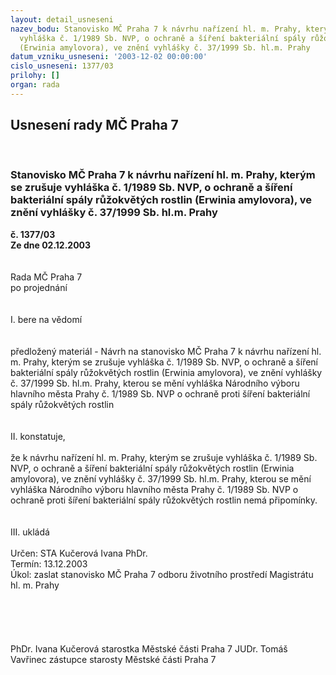 ```yaml
---
layout: detail_usneseni
nazev_bodu: Stanovisko MČ Praha 7 k návrhu nařízení hl. m. Prahy, kterým se zrušuje
  vyhláška č. 1/1989 Sb. NVP, o ochraně a šíření bakteriální spály růžokvětých rostlin
  (Erwinia amylovora), ve znění vyhlášky č. 37/1999 Sb. hl.m. Prahy
datum_vzniku_usneseni: '2003-12-02 00:00:00'
cislo_usneseni: 1377/03
prilohy: []
organ: rada
---
```

<div id="ucUsn_pList" class="usn">
	<span><h2>Usnesení rady MČ Praha 7 </h2>
<br></span><div class="standBody">
<span><h3>Stanovisko MČ Praha 7 k návrhu nařízení hl. m. Prahy, kterým se zrušuje vyhláška č. 1/1989 Sb. NVP, o ochraně a šíření bakteriální spály růžokvětých rostlin (Erwinia amylovora), ve znění vyhlášky č. 37/1999 Sb. hl.m. Prahy</h3></span><div class="center">
		<strong>č. 1377/03</strong><br>
	</div>
<div class="center">
		<strong>Ze dne 02.12.2003</strong><br><br>
	</div>
<br>Rada MČ Praha 7<br>po projednání<br><br><br>I.	bere na vědomí<br><br> <br>předložený materiál - Návrh na stanovisko MČ Praha 7 k návrhu nařízení hl. m. Prahy, kterým se zrušuje vyhláška č. 1/1989 Sb. NVP, o ochraně a šíření bakteriální spály růžokvětých rostlin (Erwinia amylovora), ve znění vyhlášky č. 37/1999 Sb. hl.m. Prahy, kterou se mění vyhláška Národního výboru hlavního města Prahy č. 1/1989 Sb. NVP o ochraně proti šíření bakteriální spály růžokvětých rostlin<br><br><br>II.	konstatuje,<br><br>že k návrhu nařízení hl. m. Prahy, kterým se zrušuje vyhláška č. 1/1989 Sb. NVP, o ochraně a šíření bakteriální spály růžokvětých rostlin (Erwinia amylovora), ve znění vyhlášky č. 37/1999 Sb. hl.m. Prahy, kterou se mění vyhláška Národního výboru hlavního města Prahy č. 1/1989 Sb. NVP o ochraně proti šíření bakteriální spály růžokvětých rostlin nemá připomínky.<br><br><br>III.	ukládá <br><br>Určen:	STA Kučerová Ivana PhDr.<br>Termín: 13.12.2003<br>Úkol:	zaslat stanovisko MČ Praha 7 odboru životního prostředí Magistrátu hl. m. Prahy<br> <br><br><br> <br>	<br>PhDr. Ivana Kučerová starostka Městské části Praha 7	 JUDr. Tomáš Vavřinec zástupce starosty Městské části Praha 7<br>	<br><br>
</div>
</div>